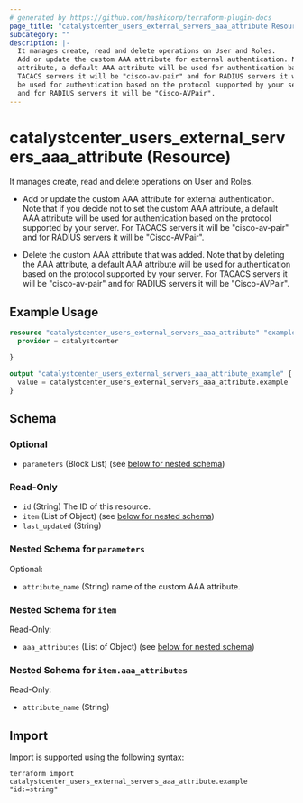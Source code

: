 ```yaml
---
# generated by https://github.com/hashicorp/terraform-plugin-docs
page_title: "catalystcenter_users_external_servers_aaa_attribute Resource - terraform-provider-catalystcenter"
subcategory: ""
description: |-
  It manages create, read and delete operations on User and Roles.
  Add or update the custom AAA attribute for external authentication. Note that if you decide not to set the custom AAA
  attribute, a default AAA attribute will be used for authentication based on the protocol supported by your server. For
  TACACS servers it will be "cisco-av-pair" and for RADIUS servers it will be "Cisco-AVPair".Delete the custom AAA attribute that was added. Note that by deleting the AAA attribute, a default AAA attribute will
  be used for authentication based on the protocol supported by your server. For TACACS servers it will be "cisco-av-pair"
  and for RADIUS servers it will be "Cisco-AVPair".
---
```


# catalystcenter_users_external_servers_aaa_attribute (Resource)

It manages create, read and delete operations on User and Roles.

- Add or update the custom AAA attribute for external authentication. Note that if you decide not to set the custom AAA
attribute, a default AAA attribute will be used for authentication based on the protocol supported by your server. For
TACACS servers it will be "cisco-av-pair" and for RADIUS servers it will be "Cisco-AVPair".

- Delete the custom AAA attribute that was added. Note that by deleting the AAA attribute, a default AAA attribute will
be used for authentication based on the protocol supported by your server. For TACACS servers it will be "cisco-av-pair"
and for RADIUS servers it will be "Cisco-AVPair".

## Example Usage

```terraform
resource "catalystcenter_users_external_servers_aaa_attribute" "example" {
  provider = catalystcenter

}

output "catalystcenter_users_external_servers_aaa_attribute_example" {
  value = catalystcenter_users_external_servers_aaa_attribute.example
}
```

<!-- schema generated by tfplugindocs -->
## Schema

### Optional

- `parameters` (Block List) (see [below for nested schema](#nestedblock--parameters))

### Read-Only

- `id` (String) The ID of this resource.
- `item` (List of Object) (see [below for nested schema](#nestedatt--item))
- `last_updated` (String)

<a id="nestedblock--parameters"></a>
### Nested Schema for `parameters`

Optional:

- `attribute_name` (String) name of the custom AAA attribute.


<a id="nestedatt--item"></a>
### Nested Schema for `item`

Read-Only:

- `aaa_attributes` (List of Object) (see [below for nested schema](#nestedobjatt--item--aaa_attributes))

<a id="nestedobjatt--item--aaa_attributes"></a>
### Nested Schema for `item.aaa_attributes`

Read-Only:

- `attribute_name` (String)

## Import

Import is supported using the following syntax:

```shell
terraform import catalystcenter_users_external_servers_aaa_attribute.example "id:=string"
```
